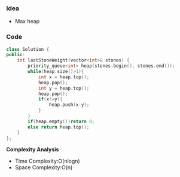 ### Idea
- Max heap

### Code

```cpp
class Solution {
public:
    int lastStoneWeight(vector<int>& stones) {
        priority_queue<int> heap(stones.begin(), stones.end());
        while(heap.size()>1){
            int x = heap.top();
            heap.pop();
            int y = heap.top();
            heap.pop();
            if(x!=y){
                heap.push(x-y);
            }
        }
        if(heap.empty())return 0;
        else return heap.top();
    }
};

```

**Complexity Analysis**

- Time Complexity:O(nlogn)
- Space Complexity:O(n)
